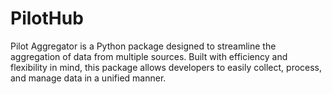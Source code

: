 # PilotHub
Pilot Aggregator is a Python package designed to streamline the aggregation of data from multiple sources. Built with efficiency and flexibility in mind, this package allows developers to easily collect, process, and manage data in a unified manner.
